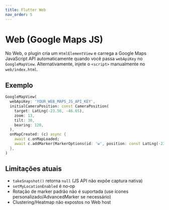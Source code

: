 ```yaml
---
title: Flutter Web
nav_order: 5
---
```


# Web (Google Maps JS)

No Web, o plugin cria um `HtmlElementView` e carrega a Google Maps JavaScript API automaticamente quando você passa `webApiKey` no `GoogleMapView`. Alternativamente, injete o `<script>` manualmente no `web/index.html`.

## Exemplo
```dart
GoogleMapView(
  webApiKey: 'YOUR_WEB_MAPS_JS_API_KEY',
  initialCameraPosition: const CameraPosition(
    target: LatLng(-23.56, -46.65),
    zoom: 13,
    tilt: 30,
    bearing: 120,
  ),
  onMapCreated: (c) async {
    await c.onMapLoaded;
    await c.addMarker(MarkerOptions(id: 'w', position: const LatLng(-23.56, -46.65)));
  },
)
```

## Limitações atuais
- `takeSnapshot()` retorna `null` (JS API não expõe captura nativa)
- `setMyLocationEnabled` é no‑op
- Rotação de marker padrão não é suportada (use ícones personalizado/AdvancedMarker se necessário)
- Clustering/Heatmap não expostos no Web host

